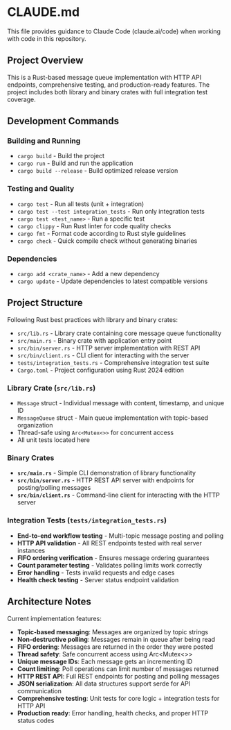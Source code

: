 # CLAUDE.md

This file provides guidance to Claude Code (claude.ai/code) when working with code in this repository.

## Project Overview

This is a Rust-based message queue implementation with HTTP API endpoints, comprehensive testing, and production-ready features. The project includes both library and binary crates with full integration test coverage.

## Development Commands

### Building and Running
- `cargo build` - Build the project
- `cargo run` - Build and run the application
- `cargo build --release` - Build optimized release version

### Testing and Quality
- `cargo test` - Run all tests (unit + integration)
- `cargo test --test integration_tests` - Run only integration tests
- `cargo test <test_name>` - Run a specific test
- `cargo clippy` - Run Rust linter for code quality checks
- `cargo fmt` - Format code according to Rust style guidelines
- `cargo check` - Quick compile check without generating binaries

### Dependencies
- `cargo add <crate_name>` - Add a new dependency
- `cargo update` - Update dependencies to latest compatible versions

## Project Structure

Following Rust best practices with library and binary crates:
- `src/lib.rs` - Library crate containing core message queue functionality
- `src/main.rs` - Binary crate with application entry point  
- `src/bin/server.rs` - HTTP server implementation with REST API
- `src/bin/client.rs` - CLI client for interacting with the server
- `tests/integration_tests.rs` - Comprehensive integration test suite
- `Cargo.toml` - Project configuration using Rust 2024 edition

### Library Crate (`src/lib.rs`)
- `Message` struct - Individual message with content, timestamp, and unique ID
- `MessageQueue` struct - Main queue implementation with topic-based organization
- Thread-safe using `Arc<Mutex<>>` for concurrent access
- All unit tests located here

### Binary Crates
- **`src/main.rs`** - Simple CLI demonstration of library functionality
- **`src/bin/server.rs`** - HTTP REST API server with endpoints for posting/polling messages
- **`src/bin/client.rs`** - Command-line client for interacting with the HTTP server

### Integration Tests (`tests/integration_tests.rs`)
- **End-to-end workflow testing** - Multi-topic message posting and polling
- **HTTP API validation** - All REST endpoints tested with real server instances
- **FIFO ordering verification** - Ensures message ordering guarantees
- **Count parameter testing** - Validates polling limits work correctly
- **Error handling** - Tests invalid requests and edge cases
- **Health check testing** - Server status endpoint validation

## Architecture Notes

Current implementation features:
- **Topic-based messaging**: Messages are organized by topic strings
- **Non-destructive polling**: Messages remain in queue after being read
- **FIFO ordering**: Messages are returned in the order they were posted  
- **Thread safety**: Safe concurrent access using Arc<Mutex<>>
- **Unique message IDs**: Each message gets an incrementing ID
- **Count limiting**: Poll operations can limit number of messages returned
- **HTTP REST API**: Full REST endpoints for posting and polling messages
- **JSON serialization**: All data structures support serde for API communication
- **Comprehensive testing**: Unit tests for core logic + integration tests for HTTP API
- **Production ready**: Error handling, health checks, and proper HTTP status codes